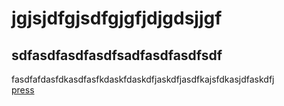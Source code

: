 # jgjsjdfgjsdfgjgfjdjgdsjjgf  
## sdfasdfasdfasdfsadfasdfasdfsdf  
fasdfafdasfdkasdfasfkdaskfdaskdfjaskdfjasdfkajsfdkasjdfaskdfj  
[press](https://mail.google.com/mail/u/0/?hl=ru#inbox/FMfcgzQcqQzPvCGbLgXmpwGLjzQkqPFC)
